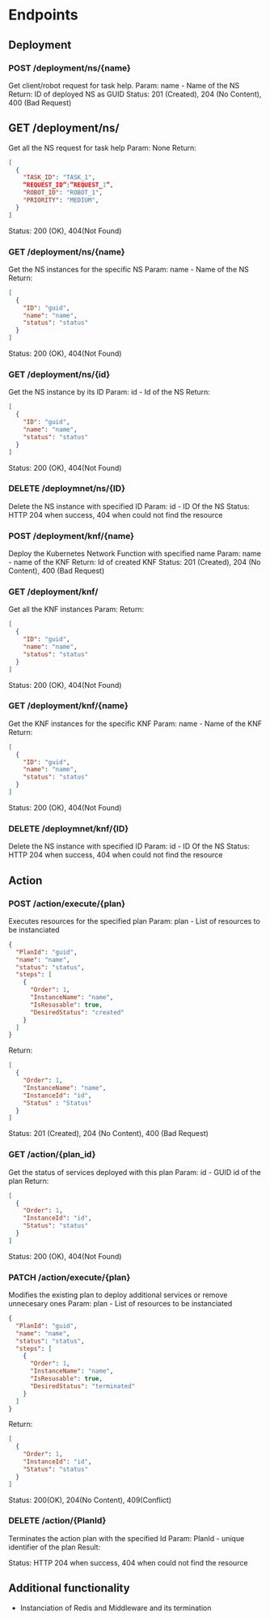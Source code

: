 # Endpoints

## Deployment

### POST /deployment/ns/{name} 
Get client/robot request for task help.
Param: name - Name of the NS
Return: ID of deployed NS as GUID
Status: 201 (Created), 204 (No Content), 400 (Bad Request)

## GET /deployment/ns/ 
Get all the NS request for task help
Param: None
Return: 
```json
[
  {
    "TASK_ID": "TASK_1",
    “REQUEST_ID”:”REQUEST_1”,
    "ROBOT_ID": "ROBOT_1",
    "PRIORITY": "MEDIUM",
  }
]
```
Status: 200 (OK), 404(Not Found)

### GET /deployment/ns/{name} 
Get the NS instances for the specific NS
Param: name - Name of the NS
Return: 
```json
[
  {
    "ID": "guid",
    "name": "name",
    "status": "status"
  }
]
```
Status: 200 (OK), 404(Not Found)

### GET /deployment/ns/{id} 
Get the NS instance by its ID
Param: id - Id of the NS
Return: 
```json
[
  {
    "ID": "guid",
    "name": "name",
    "status": "status"
  }
]
```

Status: 200 (OK), 404(Not Found)

### DELETE /deploymnet/ns/{ID}
Delete the NS instance with specified ID
Param: id - ID Of the NS
Status: HTTP 204 when success, 404 when could not find the resource

### POST /deployment/knf/{name} 
Deploy the Kubernetes Network Function with specified name
Param: name - name of the KNF
Return: Id of created KNF
Status: 201 (Created), 204 (No Content), 400 (Bad Request)

### GET /deployment/knf/
Get all the KNF instances
Param: 
Return: 
```json
[
  {
    "ID": "guid",
    "name": "name",
    "status": "status"
  }
]
```
Status: 200 (OK), 404(Not Found)

### GET /deployment/knf/{name}
Get the KNF instances for the specific KNF
Param: name - Name of the KNF
Return: 
```json
[
  {
    "ID": "guid",
    "name": "name",
    "status": "status"
  }
]
```


Status: 200 (OK), 404(Not Found)

### DELETE /deploymnet/knf/{ID} 
Delete the NS instance with specified ID
Param: id - ID Of the NS
Status: HTTP 204 when success, 404 when could not find the resource

## Action

### POST /action/execute/{plan} 
Executes resources for the specified plan
Param: plan - List of resources to be instanciated
```json
{
  "PlanId": "guid",
  "name": "name",
  "status": "status",
  "steps": [
    {
      "Order": 1,
      "InstanceName": "name",
      "IsResusable": true,
      "DesiredStatus": "created"
    }
  ]
}
```
Return:
```json
[
  {
    "Order": 1,
    "InstanceName": "name",
    "InstanceId": "id",
    "Status" : "Status"
  }
]
```
Status: 201 (Created), 204 (No Content), 400 (Bad Request)

### GET /action/{plan_id} 
Get the status of services deployed with this plan
Param: id - GUID id of the plan
Return:
```json
[
  {
    "Order": 1,
    "InstanceId": "id",
    "Status": "status"
  }
]
```
Status: 200 (OK), 404(Not Found)

### PATCH /action/execute/{plan}
Modifies the existing plan to deploy additional services or remove unnecesary ones
Param: plan - List of resources to be instanciated
```json
{
  "PlanId": "guid",
  "name": "name",
  "status": "status",
  "steps": [
    {
      "Order": 1,
      "InstanceName": "name",
      "IsResusable": true,
      "DesiredStatus": "terminated"
    }
  ]
}
```
Return:
```json
[
  {
    "Order": 1,
    "InstanceId": "id",
    "Status": "status"
  }
]
```
Status: 200(OK), 204(No Content), 409(Conflict)
### DELETE /action/{PlanId}
Terminates the action plan with the specified Id
Param: PlanId - unique identifier of the plan
Result:

Status: HTTP 204 when success, 404 when could not find the resource

## Additional functionality
* Instanciation of Redis and Middleware and its termination
